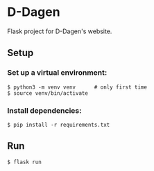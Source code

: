 # D-Dagen
Flask project for D-Dagen's website.

## Setup
### Set up a virtual environment:
```
$ python3 -m venv venv      # only first time
$ source venv/bin/activate
```

### Install dependencies:
```
$ pip install -r requirements.txt
```

## Run
```
$ flask run
```

